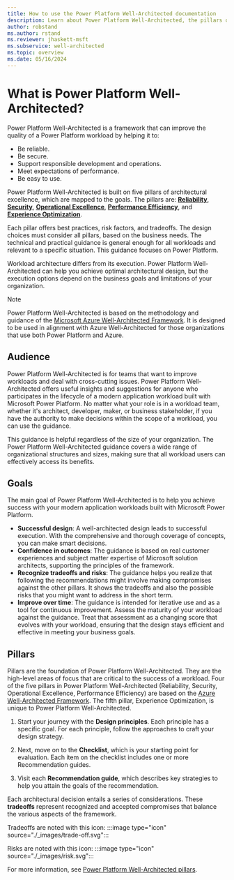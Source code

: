 ```yaml
---
title: How to use the Power Platform Well-Architected documentation
description: Learn about Power Platform Well-Architected, the pillars of architectural excellence, and how the documentation is organized.
author: robstand
ms.author: rstand
ms.reviewer: jhaskett-msft
ms.subservice: well-architected
ms.topic: overview
ms.date: 05/16/2024
---
```


# What is Power Platform Well-Architected?

Power Platform Well-Architected is a framework that can improve the quality of a Power Platform workload by helping it to:

- Be reliable.
- Be secure.
- Support responsible development and operations.
- Meet expectations of performance.
- Be easy to use.

Power Platform Well-Architected is built on five pillars of architectural excellence, which are mapped to the goals. The pillars are: [**Reliability**](./reliability/index.yml), [**Security**](./security/index.yml), [**Operational Excellence**](./operational-excellence/index.yml), [**Performance Efficiency**](./performance-efficiency/index.yml), and [**Experience Optimization**](./experience-optimization/index.yml). 

Each pillar offers best practices, risk factors, and tradeoffs. The design choices must consider all pillars, based on the business needs. The technical and practical guidance is general enough for all workloads and relevant to a specific situation. This guidance focuses on Power Platform.  

Workload architecture differs from its execution. Power Platform Well-Architected can help you achieve optimal architectural design, but the execution options depend on the business goals and limitations of your organization.

> [!NOTE]
> Power Platform Well-Architected is based on the methodology and guidance of the [Microsoft Azure Well-Architected Framework](/azure/well-architected). It is designed to be used in alignment with Azure Well-Architected for those organizations that use both Power Platform and Azure.

## Audience

Power Platform Well-Architected is for teams that want to improve workloads and deal with cross-cutting issues. Power Platform Well-Architected offers useful insights and suggestions for anyone who participates in the lifecycle of a modern application workload built with Microsoft Power Platform. No matter what your role is in a workload team, whether it's architect, developer, maker, or business stakeholder, if you have the authority to make decisions within the scope of a workload, you can use the guidance.  

This guidance is helpful regardless of the size of your organization. The Power Platform Well-Architected guidance covers a wide range of organizational structures and sizes, making sure that all workload users can effectively access its benefits.

## Goals

The main goal of Power Platform Well-Architected is to help you achieve success with your modern application workloads built with Microsoft Power Platform.

- **Successful design**: A well-architected design leads to successful execution. With the comprehensive and thorough coverage of concepts, you can make smart decisions.  
- **Confidence in outcomes**: The guidance is based on real customer experiences and subject matter expertise of Microsoft solution architects, supporting the principles of the framework.  
- **Recognize tradeoffs and risks**: The guidance helps you realize that following the recommendations might involve making compromises against the other pillars. It shows the tradeoffs and also the possible risks that you might want to address in the short term.  
- **Improve over time**: The guidance is intended for iterative use and as a tool for continuous improvement. Assess the maturity of your workload against the guidance. Treat that assessment as a changing score that evolves with your workload, ensuring that the design stays efficient and effective in meeting your business goals.

## Pillars

Pillars are the foundation of Power Platform Well-Architected. They are the high-level areas of focus that are critical to the success of a workload. Four of the five pillars in Power Platform Well-Architected (Reliability, Security, Operational Excellence, Performance Efficiency) are based on the [Azure Well-Architected Framework](/azure/well-architected/pillars). The fifth pillar, Experience Optimization, is unique to Power Platform Well-Architected.

1. Start your journey with the **Design principles**. Each principle has a specific goal. For each principle, follow the approaches to craft your design strategy. 

2. Next, move on to the **Checklist**, which is your starting point for evaluation. Each item on the checklist includes one or more Recommendation guides.

3. Visit each **Recommendation guide**, which describes key strategies to help you attain the goals of the recommendation.

Each architectural decision entails a series of considerations. These **tradeoffs** represent recognized and accepted compromises that balance the various aspects of the framework.

Tradeoffs are noted with this icon: :::image type="icon" source="./_images/trade-off.svg":::

Risks are noted with this icon: :::image type="icon" source="./_images/risk.svg":::

For more information, see [Power Platform Well-Architected pillars](./pillars.md).
